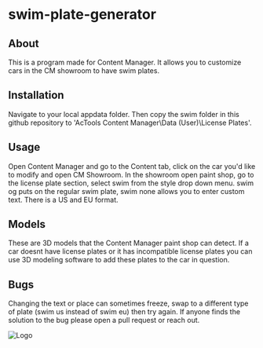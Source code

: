 # swim-plate-generator

## About
This is a program made for Content Manager. It allows you to customize cars in the CM showroom to have swim plates.

## Installation
Navigate to your local appdata folder. Then copy the swim folder in this github repository to 'AcTools Content Manager\Data (User)\License Plates'.

## Usage
Open Content Manager and go to the Content tab, click on the car you'd like to modify and open CM Showroom. In the showroom open paint shop, go to the license plate section, select swim from the style drop down menu. swim og puts on the regular swim plate, swim none allows you to enter custom text. There is a US and EU format.

## Models
These are 3D models that the Content Manager paint shop can detect. If a car doesnt have license plates or it has incompatible license plates you can use 3D modeling software to add these plates to the car in question.

## Bugs
Changing the text or place can sometimes freeze, swap to a different type of plate (swim us instead of swim eu) then try again. If anyone finds the solution to the bug please open a pull request or reach out.

![Logo](https://raw.githubusercontent.com/american-swim-team/swim-plate-generator/master/swim/plates/swim%20US%20og.png)
